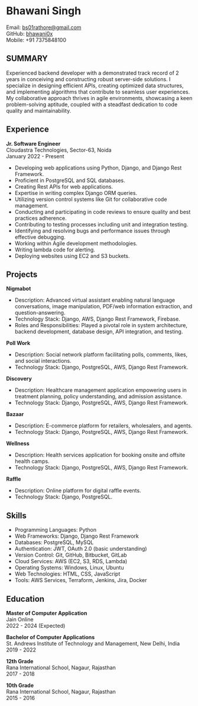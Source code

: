 
# Bhawani Singh
Email: bs01rathore@gmail.com  
GitHub: [bhawani0x](https://github.com/bhawani0x)  
Mobile: +91 7375848100  

## SUMMARY

Experienced backend developer with a demonstrated track record of 2 years in conceiving and constructing robust server-side solutions. I specialize in designing efficient APIs, creating optimized data structures, and implementing algorithms that contribute to seamless user experiences. My collaborative approach thrives in agile environments, showcasing a keen problem-solving aptitude, coupled with a steadfast dedication to code quality and maintainability.

## Experience

**Jr. Software Engineer**  
Cloudastra Technologies, Sector-63, Noida  
January 2022 - Present

- Developing web applications using Python, Django, and Django Rest Framework.
- Proficient in PostgreSQL and SQL databases.
- Creating Rest APIs for web applications.
- Expertise in writing complex Django ORM queries.
- Utilizing version control systems like Git for collaborative code management.
- Conducting and participating in code reviews to ensure quality and best practices adherence.
- Contributing to testing processes including unit and integration testing.
- Identifying and resolving bugs and performance issues through effective debugging.
- Working within Agile development methodologies.
- Writing lambda code for alerting.
- Deploying websites using EC2 and S3 buckets.

## Projects

**Nigmabot**  
- Description: Advanced virtual assistant enabling natural language conversations, image manipulation, PDF/web information extraction, and question-answering.
- Technology Stack: Django, AWS, Django Rest Framework, Firebase.
- Roles and Responsibilities: Played a pivotal role in system architecture, backend development, database design, API integration, and testing.

**Poll Work**  
- Description: Social network platform facilitating polls, comments, likes, and social interactions.
- Technology Stack: Django, PostgreSQL, AWS, Django Rest Framework.

**Discovery**  
- Description: Healthcare management application empowering users in treatment planning, policy understanding, and admission assistance.
- Technology Stack: Django, PostgreSQL, AWS, Django Rest Framework.

**Bazaar**  
- Description: E-commerce platform for retailers, wholesalers, and agents.
- Technology Stack: Django, PostgreSQL, AWS, Django Rest Framework.

**Wellness**  
- Description: Health services application for booking onsite and offsite health camps.
- Technology Stack: Django, PostgreSQL, AWS, Django Rest Framework.

**Raffle**  
- Description: Online platform for digital raffle events.
- Technology Stack: Django, PostgreSQL.

## Skills

- Programming Languages: Python
- Web Frameworks: Django, Django Rest Framework
- Databases: PostgreSQL, MySQL
- Authentication: JWT, OAuth 2.0 (basic understanding)
- Version Control: Git, GitHub, Bitbucket, GitLab
- Cloud Services: AWS (EC2, S3, RDS, Lambda)
- Operating Systems: Windows, Linux, Ubuntu
- Web Technologies: HTML, CSS, JavaScript
- Tools: AWS Services, Terraform, Jenkins, Jira, Docker

## Education

**Master of Computer Application**  
Jain Online  
2022 - 2024 (Expected)

**Bachelor of Computer Applications**  
St. Andrews Institute of Technology and Management, New Delhi, India  
2019 - 2022

**12th Grade**  
Rana International School, Nagaur, Rajasthan  
2017 - 2018

**10th Grade**  
Rana International School, Nagaur, Rajasthan  
2015 - 2016
